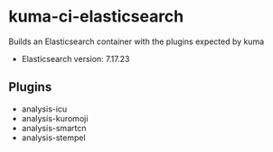 # kuma-ci-elasticsearch

Builds an Elasticsearch container with the plugins expected by kuma

- Elasticsearch version: 7.17.23

## Plugins

- analysis-icu
- analysis-kuromoji
- analysis-smartcn
- analysis-stempel
